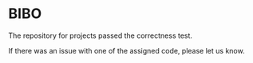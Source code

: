 # BIBO
The repository for projects passed the correctness test.



If there was an issue with one of the assigned code, please let us know.
